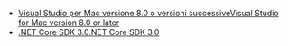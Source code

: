 * [<span data-ttu-id="84d56-101">Visual Studio per Mac versione 8.0 o versioni successive</span><span class="sxs-lookup"><span data-stu-id="84d56-101">Visual Studio for Mac version 8.0 or later</span></span>](https://visualstudio.microsoft.com/vs/mac/)
* [<span data-ttu-id="84d56-102">.NET Core SDK 3.0</span><span class="sxs-lookup"><span data-stu-id="84d56-102">.NET Core SDK 3.0</span></span>](https://dotnet.microsoft.com/download/dotnet-core/3.0)
